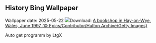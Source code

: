 ## History Bing Wallpaper
Wallpaper date: 2025-05-22
![](https://www.bing.com/th?id=OHR.HayFestival2025_EN-GB4662242459_UHD.jpg&w=1000)Download: [A bookshop in Hay-on-Wye, Wales, June 1997 (© Epics/Contributor/Hulton Archive/Getty Images)](https://www.bing.com/th?id=OHR.HayFestival2025_EN-GB4662242459_UHD.jpg)

Auto get programm by LtgX
